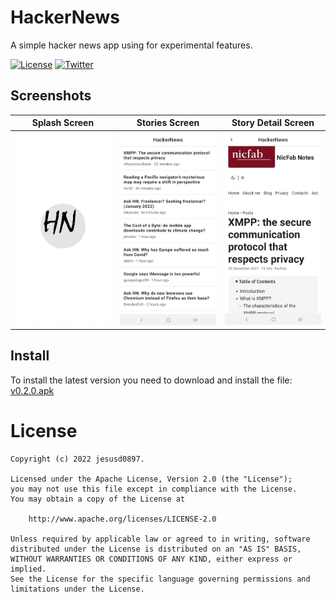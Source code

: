 HackerNews
============

A simple hacker news app using for experimental features.

[![License](https://img.shields.io/badge/License-Apache%202.0-blue.svg)](https://opensource.org/licenses/Apache-2.0)
[![Twitter](https://img.shields.io/badge/Twitter-@jdsdhp-9C27B0.svg)](https://twitter.com/jdsdhp)

## Screenshots

Splash Screen | Stories Screen | Story Detail Screen
:-:|:-:|:-:
![](art/art-01.jpg) | ![](art/art-02.jpg) | ![](art/art-03.jpg)

## Install

To install the latest version you need to download and install the file: [v0.2.0.apk](https://github.com/jdsdhp/hacker-news-app/releases/download/v0.2.0/hacker-news-v0.2.0.apk)

License
=======

    Copyright (c) 2022 jesusd0897.
    
    Licensed under the Apache License, Version 2.0 (the "License");
    you may not use this file except in compliance with the License.
    You may obtain a copy of the License at
    
        http://www.apache.org/licenses/LICENSE-2.0
    
    Unless required by applicable law or agreed to in writing, software
    distributed under the License is distributed on an "AS IS" BASIS,
    WITHOUT WARRANTIES OR CONDITIONS OF ANY KIND, either express or implied.
    See the License for the specific language governing permissions and
    limitations under the License.
